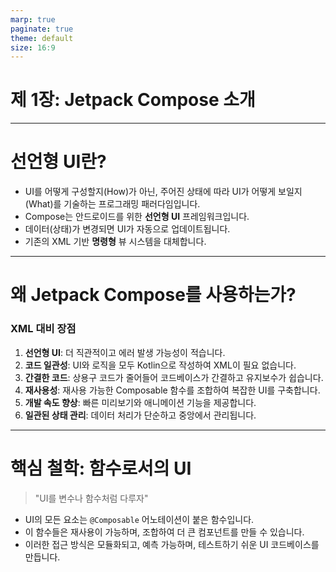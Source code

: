 ```yaml
---
marp: true
paginate: true
theme: default
size: 16:9
---
```


# 제 1장: Jetpack Compose 소개

---

# 선언형 UI란?

*   UI를 어떻게 구성할지(How)가 아닌, 주어진 상태에 따라 UI가 어떻게 보일지(What)를 기술하는 프로그래밍 패러다임입니다.
*   Compose는 안드로이드를 위한 **선언형 UI** 프레임워크입니다.
*   데이터(상태)가 변경되면 UI가 자동으로 업데이트됩니다.
*   기존의 XML 기반 **명령형** 뷰 시스템을 대체합니다.

---

# 왜 Jetpack Compose를 사용하는가?

### XML 대비 장점

1.  **선언형 UI**: 더 직관적이고 에러 발생 가능성이 적습니다.
2.  **코드 일관성**: UI와 로직을 모두 Kotlin으로 작성하여 XML이 필요 없습니다.
3.  **간결한 코드**: 상용구 코드가 줄어들어 코드베이스가 간결하고 유지보수가 쉽습니다.
4.  **재사용성**: 재사용 가능한 Composable 함수를 조합하여 복잡한 UI를 구축합니다.
5.  **개발 속도 향상**: 빠른 미리보기와 애니메이션 기능을 제공합니다.
6.  **일관된 상태 관리**: 데이터 처리가 단순하고 중앙에서 관리됩니다.

---

# 핵심 철학: 함수로서의 UI

> "UI를 변수나 함수처럼 다루자"

*   UI의 모든 요소는 `@Composable` 어노테이션이 붙은 함수입니다.
*   이 함수들은 재사용이 가능하며, 조합하여 더 큰 컴포넌트를 만들 수 있습니다.
*   이러한 접근 방식은 모듈화되고, 예측 가능하며, 테스트하기 쉬운 UI 코드베이스를 만듭니다.
